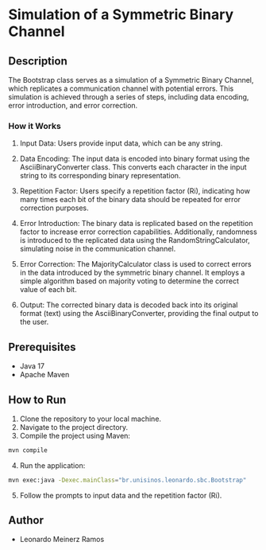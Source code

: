 # Simulation of a Symmetric Binary Channel

## Description
The Bootstrap class serves as a simulation of a Symmetric Binary Channel, which replicates a communication channel with potential errors. This simulation is achieved through a series of steps, including data encoding, error introduction, and error correction.

### How it Works
1. Input Data: Users provide input data, which can be any string.

2. Data Encoding: The input data is encoded into binary format using the AsciiBinaryConverter class. This converts each character in the input string to its corresponding binary representation.

3. Repetition Factor: Users specify a repetition factor (Ri), indicating how many times each bit of the binary data should be repeated for error correction purposes.

4. Error Introduction: The binary data is replicated based on the repetition factor to increase error correction capabilities. Additionally, randomness is introduced to the replicated data using the RandomStringCalculator, simulating noise in the communication channel.

5. Error Correction: The MajorityCalculator class is used to correct errors in the data introduced by the symmetric binary channel. It employs a simple algorithm based on majority voting to determine the correct value of each bit.

6. Output: The corrected binary data is decoded back into its original format (text) using the AsciiBinaryConverter, providing the final output to the user.

## Prerequisites
- Java 17
- Apache Maven

## How to Run
1. Clone the repository to your local machine.
2. Navigate to the project directory.
3. Compile the project using Maven:

```bash
mvn compile
```

4. Run the application:
```bash
mvn exec:java -Dexec.mainClass="br.unisinos.leonardo.sbc.Bootstrap"
```

5. Follow the prompts to input data and the repetition factor (Ri).

## Author
- Leonardo Meinerz Ramos
